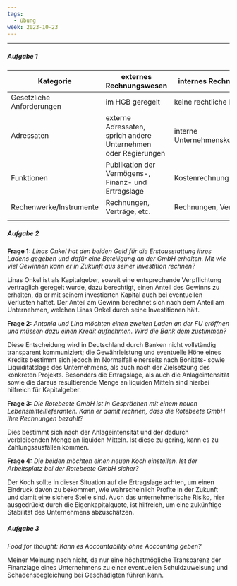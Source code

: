 ```yaml
---
tags:
  - übung
week: 2023-10-23
---
```

***
##### Aufgabe 1

| Kategorie                 | externes Rechnungswesen                                        | internes Rechnungswesen           |
| ------------------------- | -------------------------------------------------------------- | --------------------------------- |
| Gesetzliche Anforderungen | im HGB geregelt                                                | keine rechtliche Regelung         |
| Adressaten                | externe Adressaten, sprich andere Unternehmen oder Regierungen | interne Unternehmenskommunikation |
| Funktionen                | Publikation der Vermögens-, Finanz- und Ertragslage            | Kostenrechnung                    |
| Rechenwerke/Instrumente   | Rechnungen, Verträge, etc.                                     | Rechnungen, Verträge, etc.        |
|                           |                                                                |                                   |

##### Aufgabe 2

**Frage 1:**
*Linas Onkel hat den beiden Geld für die Erstausstattung ihres Ladens gegeben und dafür eine Beteiligung an der GmbH erhalten. Mit wie viel Gewinnen kann er in Zukunft aus seiner Investition rechnen?*

Linas Onkel ist als Kapitalgeber, soweit eine entsprechende Verpflichtung vertraglich geregelt wurde, dazu berechtigt, einen Anteil des Gewinns zu erhalten, da er mit seinem investierten Kapital auch bei eventuellen Verlusten haftet.
Der Anteil am Gewinn berechnet sich nach dem Anteil am Unternehmen, welchen Linas Onkel durch seine Investitionen hält.

**Frage 2:**
*Antonia und Lina möchten einen zweiten Laden an der FU eröffnen und müssen dazu einen Kredit aufnehmen. Wird die Bank dem zustimmen?*

Diese Entscheidung wird in Deutschland durch Banken nicht vollständig transparent kommuniziert; die Gewährleistung und eventuelle Höhe eines Kredits bestimmt sich jedoch im Normalfall einerseits nach Bonitäts- sowie Liquiditätslage des Unternehmens, als auch nach der Zielsetzung des konkreten Projekts. Besonders die Ertragslage, als auch die Anlageintensität sowie die daraus resultierende Menge an liquiden Mitteln sind hierbei hilfreich für Kapitalgeber.

**Frage 3:**
*Die Rotebeete GmbH ist in Gesprächen mit einem neuen Lebensmittellieferanten. Kann er damit rechnen, dass die Rotebeete GmbH ihre Rechnungen bezahlt?*

Dies bestimmt sich nach der Anlageintensität und der dadurch verbleibenden Menge an liquiden Mitteln. Ist diese zu gering, kann es zu Zahlungsausfällen kommen.

**Frage 4:**
*Die beiden möchten einen neuen Koch einstellen. Ist der Arbeitsplatz bei der Rotebeete GmbH sicher?*

Der Koch sollte in dieser Situation auf die Ertragslage achten, um einen Eindruck davon zu bekommen, wie wahrscheinlich Profite in der Zukunft und damit eine sichere Stelle sind.
Auch das unternehmerische Risiko, hier ausgedrückt durch die Eigenkapitalquote, ist hilfreich, um eine zukünftige Stabilität des Unternehmens abzuschätzen.

##### Aufgabe 3

*Food for thought: Kann es Accountability ohne Accounting geben?*

Meiner Meinung nach nicht, da nur eine höchstmögliche Transparenz der Finanzlage eines Unternehmens zu einer eventuellen Schuldzuweisung und Schadensbegleichung bei Geschädigten führen kann.